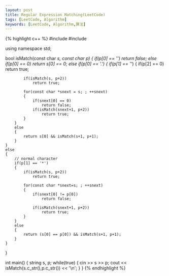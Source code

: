 ```yaml
---
layout: post
title: Regular Expression Matching(LeetCode)
tags: [LeetCode, Algorithm]
keywords: [LeetCode, Algorithm,算法]
---
```


{% highlight c++ %}
#include <iostream>
#include <string>

using namespace std;

bool isMatch(const char *s, const char *p)
{
	if(p[0] == '*')
		return false;
	else if(p[0] == 0)
		return s[0] == 0;
	else if(p[0] == '.')
	{
		if(p[1] == '*')
		{
			if(p[2] == 0)
				return true;

			if(isMatch(s, p+2))
				return true;

			for(const char *snext = s; ; ++snext)
			{
				if(snext[0] == 0)
					return false;
				if(isMatch(snext+1, p+2))
					return true;
			}
		}
		else
		{
			return s[0] && isMatch(s+1, p+1);
		}
	}
	else
	{
		// normal character
		if(p[1] == '*')
		{
			if(isMatch(s, p+2))
				return true;

			for(const char *snext=s; ; ++snext)
			{
				if(snext[0] != p[0])
					return false;

				if(isMatch(snext+1, p+2))
					return true;
			}
		}
		else
		{
			return (s[0] == p[0]) && isMatch(s+1, p+1);
		}
	}
}


int main()
{
	string s, p;
	while(true)
	{
		cin >> s >> p;
		cout << isMatch(s.c_str(),p.c_str()) << '\n';
	}
}
{% endhighlight %}
